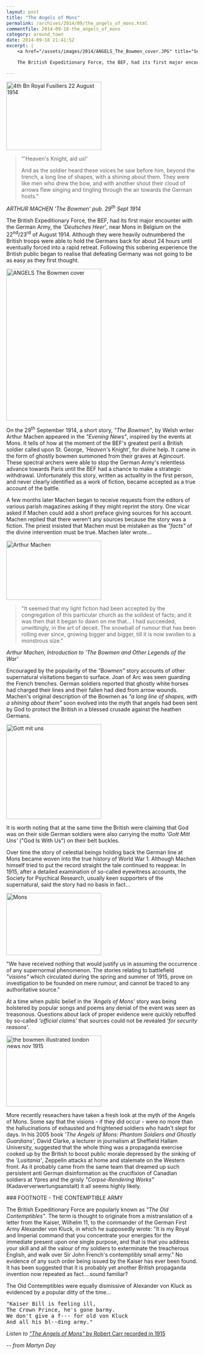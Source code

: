 ```yaml
---
layout: post
title: "The Angels of Mons"
permalink: /archives/2014/09/the_angels_of_mons.html
commentfile: 2014-09-18-the_angels_of_mons
category: around_town
date: 2014-09-18 21:41:52
excerpt: |
    <a href="/assets/images/2014/ANGELS_The_Bowmen_cover.JPG" title="See larger version of - ANGELS The Bowmen cover"><img src="/assets/images/2014/ANGELS_The_Bowmen_cover_thumb.JPG" width="150" height="240" alt="ANGELS The Bowmen cover" class="photo right" /></a>

    The British Expeditionary Force, the BEF, had its first major encounter with the German Army, the <em>'Deutsches Heer'</em>, near Mons in Belgium on the 22<sup>nd</sup>/23<sup>rd</sup> of August 1914. Although they were heavily outnumbered the British troops were able to hold the Germans back for about 24 hours until eventually forced into a rapid retreat. Following this sobering experience the British public began to realise that defeating Germany was not going to be as easy as they first thought.

---
```


<a href="/assets/images/2014/ANGELS_4th_Bn_Royal_Fusiliers_22_August_1914.jpg" title="See larger version of - 4th Bn Royal Fusiliers 22 August 1914"><img src="/assets/images/2014/ANGELS_4th_Bn_Royal_Fusiliers_22_August_1914_thumb.jpg" width="250" height="180" alt="4th Bn Royal Fusiliers 22 August 1914" class="photo right" /></a>

> "'Heaven's Knight, aid us!'
>
>  And as the soldier heard these voices he saw before him, beyond the trench, a long line of shapes, with a shining about them. They were like men who drew the bow, and with another shout their cloud of arrows flew singing and tingling through the air towards the German hosts."

 <cite>ARTHUR MACHEN <em>'The Bowmen'</em> pub. 29<sup>th</sup> Sept 1914</cite>

The British Expeditionary Force, the BEF, had its first major encounter with the German Army, the <em>'Deutsches Heer'</em>, near Mons in Belgium on the 22<sup>nd</sup>/23<sup>rd</sup> of August 1914. Although they were heavily outnumbered the British troops were able to hold the Germans back for about 24 hours until eventually forced into a rapid retreat. Following this sobering experience the British public began to realise that defeating Germany was not going to be as easy as they first thought.

<a href="/assets/images/2014/ANGELS_The_Bowmen_cover.JPG" title="See larger version of - ANGELS The Bowmen cover"><img src="/assets/images/2014/ANGELS_The_Bowmen_cover_thumb.JPG" width="250" height="400" alt="ANGELS The Bowmen cover" class="photo right" /></a>

On the 29<sup>th</sup> September 1914, a short story, <em>"The Bowmen"</em>, by Welsh writer Arthur Machen appeared in the <em>"Evening News"</em>, inspired by the events at Mons. It tells of how at the moment of the BEF's greatest peril a British soldier called upon St. George, <em>'Heaven'</em>s Knight', for divine help. It came in the form of ghostly bowmen summoned from their graves at Agincourt. These spectral archers were able to stop the German Army's relentless advance towards Paris until the BEF had a chance to make a strategic withdrawal. Unfortunately this story, written as actuality in the first person, and never clearly identified as a work of fiction, became accepted as a true account of the battle.

A few months later Machen began to receive requests from the editors of various parish magazines asking if they might reprint the story. One vicar asked if Machen could add a short preface giving sources for his account. Machen replied that there weren't any sources because the story was a fiction. The priest insisted that Machen must be mistaken as the <em>"facts"</em> of the divine intervention must be true. Machen later wrote...

<a href="/assets/images/2014/ANGELS_arthur-machen.jpg" title="See larger version of - Arthur Machen"><img src="/assets/images/2014/ANGELS_arthur-machen_thumb.jpg" width="250" height="156" alt="Arthur Machen" class="photo right" /></a>

> "It seemed that my light fiction had been accepted by the congregation of this particular church as the solidest of facts; and it was then that it began to dawn on me that... I had succeeded, unwittingly, in the art of deceit. The snowball of rumour that has been rolling ever since, growing bigger and bigger, till it is now swollen to a monstrous size."

<cite>Arthur Machen, Introduction to <em>'The Bowmen and Other Legends of the War'</em></cite>

Encouraged by the popularity of the <em>"Bowmen"</em> story accounts of other supernatural visitations began to surface. Joan of Arc was seen guarding the French trenches. German soldiers reported that ghostly white horses had charged their lines and their fallen had died from arrow wounds. Machen's original description of the Bowmen as <em>"a long line of shapes, with a shining about them"</em> soon evolved into the myth that angels had been sent by God to protect the British in a blessed crusade against the heathen Germans.

<div markdown="1" class="box">
<a href="/assets/images/2014/ANGELS_Gott_mit_uns.jpg" title="See larger version of - Gott mit uns"><img src="/assets/images/2014/ANGELS_Gott_mit_uns_thumb.jpg" width="250" height="250" alt="Gott mit uns" class="photo left" /></a>

It is worth noting that at the same time the British were claiming that God was on their side German soldiers were also carrying the motto <em>'Gott Mitt Uns'</em> ("God Is With Us") on their belt buckles.

</div>
Over time the story of celestial beings holding back the German line at Mons became woven into the true history of World War 1. Although Machen himself tried to put the record straight the tale continued to reappear. In 1915, after a detailed examination of so-called eyewitness accounts, the Society for Psychical Research, usually keen supporters of the supernatural, said the story had no basis in fact...

<a href="/assets/images/2014/ANGELS_Mons.jpg" title="See larger version of - Mons"><img src="/assets/images/2014/ANGELS_Mons_thumb.jpg" width="250" height="164" alt="Mons" class="photo right" /></a>

"We have received nothing that would justify us in assuming the occurrence of any supernormal phenomenon. The stories relating to battlefield <em>"visions"</em> which circulated during the spring and summer of 1915, prove on investigation to be founded on mere rumour, and cannot be traced to any authoritative source."

At a time when public belief in the <em>'Angels of Mons'</em> story was being bolstered by popular songs and poems any denial of the event was seen as treasonous. Questions about lack of proper evidence were quickly rebuffed by so-called <em>'official claims'</em> that sources could not be revealed <em>'for security reasons'</em>.

<a href="/assets/images/2014/ANGELS_the_bowmen_-_illustrated_london_news_nov_1915.jpg" title="See larger version of - the bowmen   illustrated london news nov 1915"><img src="/assets/images/2014/ANGELS_the_bowmen_-_illustrated_london_news_nov_1915_thumb.jpg" width="250" height="187" alt="the bowmen   illustrated london news nov 1915" class="photo right" /></a>

More recently reseachers have taken a fresh look at the myth of the Angels of Mons. Some say that the visions - if they did occur - were no more than the hallucinations of exhausted and frightened soldiers who hadn't slept for days. In his 2005 book <em>'The Angels of Mons: Phantom Soldiers and Ghostly Guardians'</em>, David Clarke, a lecturer in journalism at Sheffield Hallam University, suggested that the whole thing was a propaganda exercise cooked up by the British to boost public morale depressed by the sinking of the <em>'Lusitania'</em>, Zeppelin attacks at home and stalemate on the Western front. As it probably came from the same team that dreamed up such persistent anti German disinformation as the crucifixion of Canadian soldiers at Ypres and the grisly <em>"Corpse-Rendering Works"</em> (Kadaververwertungsanstalt) it all seems highly likely.

<div markdown="1" class="box">
### FOOTNOTE - THE CONTEMPTIBLE ARMY

The British Expeditionary Force are popularly known as <em>"The Old Contemptibles"</em>. The term is thought to originate from a mistranslation of a letter from the Kaiser, Wilhelm 11, to the commander of the German First Army Alexander von Kluck, in which he supposedly wrote: "It is my Royal and Imperial command that you concentrate your energies for the immediate present upon one single purpose, and that is that you address your skill and all the valour of my soldiers to exterminate the treacherous English, and walk over Sir John French's contemptibly small army." No evidence of any such order being issued by the Kaiser has ever been found. It has been suggested that it is probably yet another British propaganda invention now repeated as fact....sound familiar?

The Old Contemptibles were equally dismissive of Alexander von Kluck as evidenced by a popular ditty of the time...

<pre markdown="1" class="poem">
"Kaiser Bill is feeling ill,
The Crown Prince, he's gone barmy.
We don't give a f--- for old von Kluck
And all his bl--ding army."
</pre>

</div>
<em>Listen to <a href="https://drive.google.com/file/d/0B1z4N0Jk1inFaWpoTi1PdW4zQjQ/edit?usp=sharing">"The Angels of Mons"</em> by Robert Carr recorded in 1915</a></em>

<cite>-- from Martyn Day</cite>
